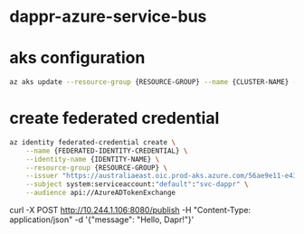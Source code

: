 # dappr-azure-service-bus

# aks configuration

```bash
az aks update --resource-group {RESOURCE-GROUP} --name {CLUSTER-NAME} --enable-oidc-issuer --enable-workload-identity
```

# create federated credential

```bash
az identity federated-credential create \
    --name {FEDERATED-IDENTITY-CREDENTIAL} \
    --identity-name {IDENTITY-NAME} \
    --resource-group {RESOURCE-GROUP} \
    --issuer "https://australiaeast.oic.prod-aks.azure.com/56ae9e11-e439-4ee4-a872-3718b0b7df82/89d1125a-aa47-47c8-a90b-55e6b918fe3e/" \
    --subject system:serviceaccount:"default":"svc-dappr" \
    --audience api://AzureADTokenExchange 
```



curl -X POST http://10.244.1.106:8080/publish -H "Content-Type: application/json" -d '{"message": "Hello, Dapr!"}'
